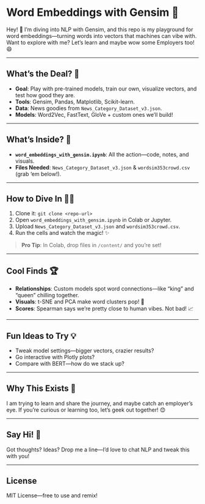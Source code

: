 # Word Embeddings with Gensim 🌟

Hey! 👋 I’m diving into NLP with Gensim, and this repo is my playground for word embeddings—turning words into vectors that machines can vibe with. Want to explore with me? Let’s learn and maybe wow some Employers too! 😄

---

## What’s the Deal? 🧐
- **Goal**: Play with pre-trained models, train our own, visualize vectors, and test how good they are.
- **Tools**: Gensim, Pandas, Matplotlib, Scikit-learn.
- **Data**: News goodies from `News_Category_Dataset_v3.json`.
- **Models**: Word2Vec, FastText, GloVe + custom ones we’ll build!

---

## What’s Inside? 📖
- **`word_embeddings_with_gensim.ipynb`**: All the action—code, notes, and visuals.
- **Files Needed**: `News_Category_Dataset_v3.json` & `wordsim353crowd.csv` (grab ‘em below!).

---

## How to Dive In 🏊‍♂️
1. Clone it: `git clone <repo-url>`
2. Open `word_embeddings_with_gensim.ipynb` in Colab or Jupyter.
3. Upload `News_Category_Dataset_v3.json` and `wordsim353crowd.csv`.
4. Run the cells and watch the magic! ✨

> **Pro Tip**: In Colab, drop files in `/content/` and you’re set!

---

## Cool Finds 🏆
- **Relationships**: Custom models spot word connections—like “king” and “queen” chilling together.
- **Visuals**: t-SNE and PCA make word clusters pop! 🎨
- **Scores**: Spearman says we’re pretty close to human vibes. Not bad! 📈

---

## Fun Ideas to Try 💡
- Tweak model settings—bigger vectors, crazier results?
- Go interactive with Plotly plots?
- Compare with BERT—how do we stack up?

---

## Why This Exists 🌈
I am trying to learn and share the journey, and maybe catch an employer’s eye. If you’re curious or learning too, let’s geek out together! 😊

---

## Say Hi! 🤝
Got thoughts? Ideas? Drop me a line—I’d love to chat NLP and tweak this with you!

---

## License
MIT License—free to use and remix!